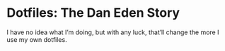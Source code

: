 # Dotfiles: The Dan Eden Story

I have no idea what I’m doing, but with any luck, that’ll change the more I use my own dotfiles.

